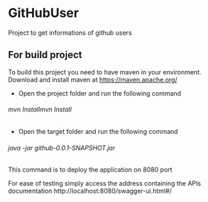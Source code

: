 # GitHubUser

Project to get informations of github users

## For build project
To build this project you need to have maven in your environment.
Download and install maven at https://maven.apache.org/

- Open the project folder and run the following command
###### mvn Installmvn Install
- Open the target folder and run the following command
###### java -jar github-0.0.1-SNAPSHOT.jar
This command is to deploy the application on 8080 port

For ease of testing simply access the address containing the APIs documentation
http://localhost:8080/swagger-ui.html#/